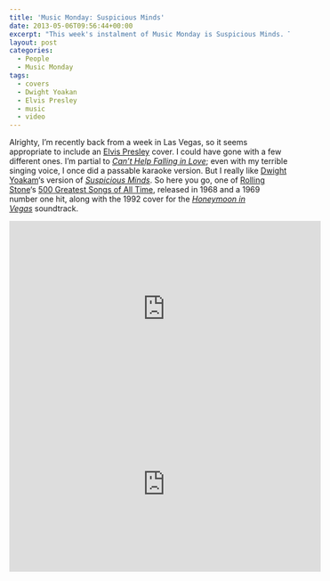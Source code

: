 ```yaml
---
title: 'Music Monday: Suspicious Minds'
date: 2013-05-06T09:56:44+00:00
excerpt: "This week's instalment of Music Monday is Suspicious Minds. The 1968 Elvis Presley original and a 1992 cover by Dwight Yoakam."
layout: post
categories:
  - People
  - Music Monday
tags:
  - covers
  - Dwight Yoakan
  - Elvis Presley
  - music
  - video
---
```

Alrighty, I&#8217;m recently back from a week in Las Vegas, so it seems appropriate to include an [Elvis Presley](http://www.elvis.com/) cover. I could have gone with a few different ones. I&#8217;m partial to [_Can&#8217;t Help Falling in Love_](http://en.wikipedia.org/wiki/Can't_Help_Falling_in_Love); even with my terrible singing voice, I once did a passable karaoke version. But I really like [Dwight Yoakam](http://www.dwightyoakam.com/)&#8216;s version of [_Suspicious Minds_](http://en.wikipedia.org/wiki/Suspicious_Minds). So here you go, one of [Rolling Stone](http://en.wikipedia.org/wiki/Rolling_Stone "Rolling Stone")&#8216;s [500 Greatest Songs of All Time](http://en.wikipedia.org/wiki/Rolling_Stone%27s_500_Greatest_Songs_of_All_Time "Rolling Stone's 500 Greatest Songs of All Time"), released in 1968 and a 1969 number one hit, along with the 1992 cover for the _[Honeymoon in Vegas](http://en.wikipedia.org/wiki/Honeymoon_in_Vegas "Honeymoon in Vegas")_ soundtrack.

<div class="video-container">
	<iframe width="560" height="315" src="https://www.youtube.com/embed/Wb0Jmy-JYbA" frameborder="0" allowfullscreen></iframe>
</div>

<div class="video-container">
	<iframe width="560" height="315" src="https://www.youtube.com/embed/rPMaTf0KU0M" frameborder="0" allowfullscreen></iframe>
</div>